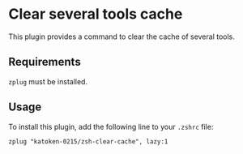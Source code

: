 # Clear several tools cache

This plugin provides a command to clear the cache of several tools.

## Requirements

`zplug` must be installed.

## Usage

To install this plugin, add the following line to your `.zshrc` file:

```shell
zplug "katoken-0215/zsh-clear-cache", lazy:1
```
